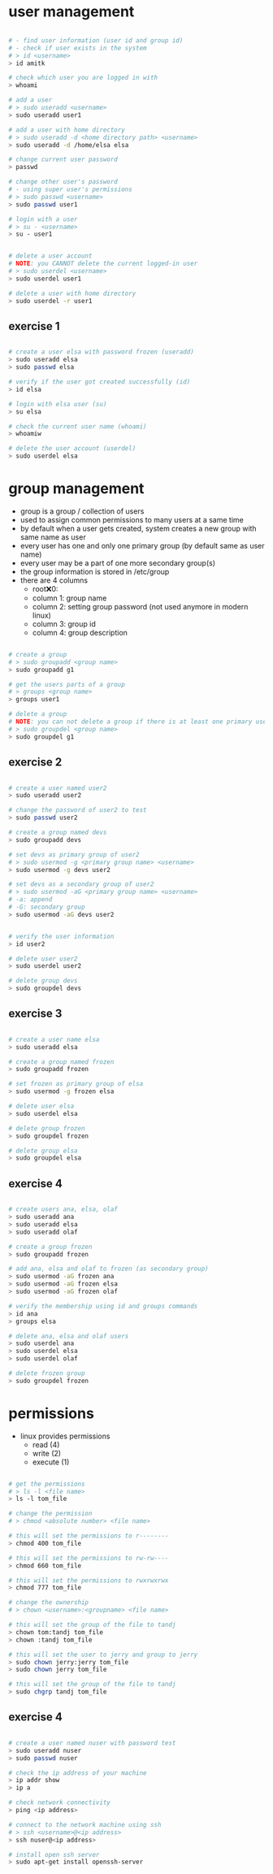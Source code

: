 # user management

```bash

# - find user information (user id and group id)
# - check if user exists in the system
# > id <username>
> id amitk

# check which user you are logged in with
> whoami

# add a user
# > sudo useradd <username>
> sudo useradd user1

# add a user with home directory
# > sudo useradd -d <home directory path> <username>
> sudo useradd -d /home/elsa elsa

# change current user password
> passwd

# change other user's password
# - using super user's permissions
# > sudo passwd <username>
> sudo passwd user1

# login with a user
# > su - <username>
> su - user1


# delete a user account
# NOTE: you CANNOT delete the current logged-in user
# > sudo userdel <username>
> sudo userdel user1

# delete a user with home directory
> sudo userdel -r user1

```

## exercise 1

```bash

# create a user elsa with password frozen (useradd)
> sudo useradd elsa
> sudo passwd elsa

# verify if the user got created successfully (id)
> id elsa

# login with elsa user (su)
> su elsa

# check the current user name (whoami)
> whoamiw

# delete the user account (userdel)
> sudo userdel elsa

```

# group management

- group is a group / collection of users
- used to assign common permissions to many users at a same time
- by default when a user gets created, system creates a new group with same name as user
- every user has one and only one primary group (by default same as user name)
- every user may be a part of one more secondary group(s)
- the group information is stored in /etc/group
- there are 4 columns
  - root:x:0:
  - column 1: group name
  - column 2: setting group password (not used anymore in modern linux)
  - column 3: group id
  - column 4: group description

```bash

# create a group
# > sudo groupadd <group name>
> sudo groupadd g1

# get the users parts of a group
# > groups <group name>
> groups user1

# delete a group
# NOTE: you can not delete a group if there is at least one primary user exists
# > sudo groupdel <group name>
> sudo groupdel g1

```

## exercise 2

```bash

# create a user named user2
> sudo useradd user2

# change the password of user2 to test
> sudo passwd user2

# create a group named devs
> sudo groupadd devs

# set devs as primary group of user2
# > sudo usermod -g <primary group name> <username>
> sudo usermod -g devs user2

# set devs as a secondary group of user2
# > sudo usermod -aG <primary group name> <username>
# -a: append
# -G: secondary group
> sudo usermod -aG devs user2


# verify the user information
> id user2

# delete user user2
> sudo userdel user2

# delete group devs
> sudo groupdel devs

```

## exercise 3

```bash

# create a user name elsa
> sudo useradd elsa

# create a group named frozen
> sudo groupadd frozen

# set frozen as primary group of elsa
> sudo usermod -g frozen elsa

# delete user elsa
> sudo userdel elsa

# delete group frozen
> sudo groupdel frozen

# delete group elsa
> sudo groupdel elsa

```

## exercise 4

```bash

# create users ana, elsa, olaf
> sudo useradd ana
> sudo useradd elsa
> sudo useradd olaf

# create a group frozen
> sudo groupadd frozen

# add ana, elsa and olaf to frozen (as secondary group)
> sudo usermod -aG frozen ana
> sudo usermod -aG frozen elsa
> sudo usermod -aG frozen olaf

# verify the membership using id and groups commands
> id ana
> groups elsa

# delete ana, elsa and olaf users
> sudo userdel ana
> sudo userdel elsa
> sudo userdel olaf

# delete frozen group
> sudo groupdel frozen

```

# permissions

- linux provides permissions
  - read (4)
  - write (2)
  - execute (1)

```bash

# get the permissions
# > ls -l <file name>
> ls -l tom_file

# change the permission
# > chmod <absolute number> <file name>

# this will set the permissions to r--------
> chmod 400 tom_file

# this will set the permissions to rw-rw----
> chmod 660 tom_file

# this will set the permissions to rwxrwxrwx
> chmod 777 tom_file

# change the ownership
# > chown <username>:<groupname> <file name>

# this will set the group of the file to tandj
> chown tom:tandj tom_file
> chown :tandj tom_file

# this will set the user to jerry and group to jerry
> sudo chown jerry:jerry tom_file
> sudo chown jerry tom_file

# this will set the group of the file to tandj
> sudo chgrp tandj tom_file

```

## exercise 4

```bash

# create a user named nuser with password test
> sudo useradd nuser
> sudo passwd nuser

# check the ip address of your machine
> ip addr show
> ip a

# check network connectivity
> ping <ip address>

# connect to the network machine using ssh
# > ssh <username>@<ip address>
> ssh nuser@<ip address>

# install open ssh server
> sudo apt-get install openssh-server

```
